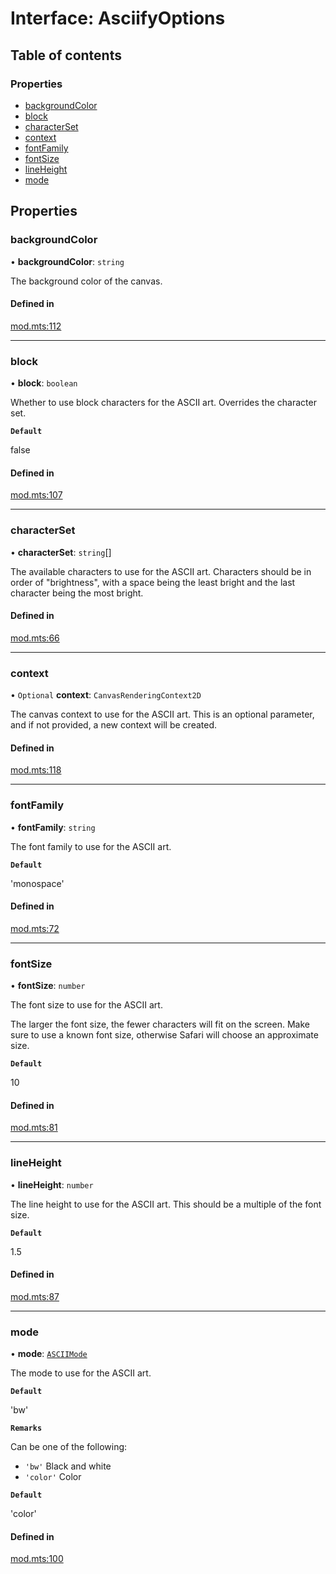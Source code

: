 # Interface: AsciifyOptions

## Table of contents

### Properties

- [backgroundColor](../wiki/AsciifyOptions#backgroundcolor)
- [block](../wiki/AsciifyOptions#block)
- [characterSet](../wiki/AsciifyOptions#characterset)
- [context](../wiki/AsciifyOptions#context)
- [fontFamily](../wiki/AsciifyOptions#fontfamily)
- [fontSize](../wiki/AsciifyOptions#fontsize)
- [lineHeight](../wiki/AsciifyOptions#lineheight)
- [mode](../wiki/AsciifyOptions#mode)

## Properties

### backgroundColor

• **backgroundColor**: `string`

The background color of the canvas.

#### Defined in

[mod.mts:112](https://github.com/sister-software/asciify/blob/bef821a/mod.mts#L112)

___

### block

• **block**: `boolean`

Whether to use block characters for the ASCII art.
Overrides the character set.

**`Default`**

false

#### Defined in

[mod.mts:107](https://github.com/sister-software/asciify/blob/bef821a/mod.mts#L107)

___

### characterSet

• **characterSet**: `string`[]

The available characters to use for the ASCII art.
Characters should be in order of "brightness",
with a space being the least bright and the last character being the most bright.

#### Defined in

[mod.mts:66](https://github.com/sister-software/asciify/blob/bef821a/mod.mts#L66)

___

### context

• `Optional` **context**: `CanvasRenderingContext2D`

The canvas context to use for the ASCII art.
This is an optional parameter, and if not provided, a new context will be created.

#### Defined in

[mod.mts:118](https://github.com/sister-software/asciify/blob/bef821a/mod.mts#L118)

___

### fontFamily

• **fontFamily**: `string`

The font family to use for the ASCII art.

**`Default`**

'monospace'

#### Defined in

[mod.mts:72](https://github.com/sister-software/asciify/blob/bef821a/mod.mts#L72)

___

### fontSize

• **fontSize**: `number`

The font size to use for the ASCII art.

The larger the font size, the fewer characters will fit on the screen.
Make sure to use a known font size, otherwise Safari will choose an approximate size.

**`Default`**

10

#### Defined in

[mod.mts:81](https://github.com/sister-software/asciify/blob/bef821a/mod.mts#L81)

___

### lineHeight

• **lineHeight**: `number`

The line height to use for the ASCII art. This should be a multiple of the font size.

**`Default`**

1.5

#### Defined in

[mod.mts:87](https://github.com/sister-software/asciify/blob/bef821a/mod.mts#L87)

___

### mode

• **mode**: [`ASCIIMode`](../wiki/Home#asciimode)

The mode to use for the ASCII art.

**`Default`**

'bw'

**`Remarks`**

Can be one of the following:

- `'bw'` Black and white
- `'color'` Color

**`Default`**

'color'

#### Defined in

[mod.mts:100](https://github.com/sister-software/asciify/blob/bef821a/mod.mts#L100)
